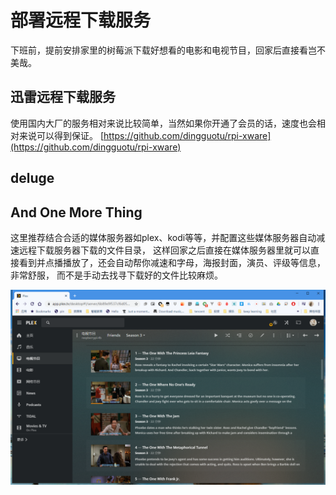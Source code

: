 # 部署远程下载服务
下班前，提前安排家里的树莓派下载好想看的电影和电视节目，回家后直接看岂不美哉。

## 迅雷远程下载服务
使用国内大厂的服务相对来说比较简单，当然如果你开通了会员的话，速度也会相对来说可以得到保证。
[https://github.com/dingguotu/rpi-xware](https://github.com/dingguotu/rpi-xware)

## deluge

## And One More Thing
这里推荐结合合适的媒体服务器如plex、kodi等等，并配置这些媒体服务器自动减速远程下载服务器下载的文件目录，
这样回家之后直接在媒体服务器里就可以直接看到并点播播放了，还会自动帮你减速和字母，海报封面，演员、评级等信息，非常舒服，
而不是手动去找寻下载好的文件比较麻烦。

![plex](https://raw.githubusercontent.com/latel/raspberrypi-log/master/plex.png)
